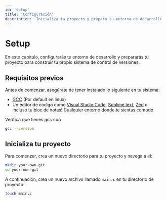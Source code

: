 ```yaml
---
id: 'setup'
title: 'Configuración'
description: 'Inicializa tu proyecto y prepara tu entorno de desarrollo.'
---
```


# Setup

En este capítulo, configurarás tu entorno de desarrollo y prepararás tu proyecto para construir tu propio sistema de control de versiones.

## Requisitos previos

Antes de comenzar, asegúrate de tener instalado lo siguiente en tu sistema:

-  [GCC](https://gcc.gnu.org/)  (Por default en linux)
-  Un editor de codigo como [Visual Studio Code](https://code.visualstudio.com/), [Sublime text](https://www.sublimetext.com/), [Zed](https://zed.dev/) o incluso tu bloc de notas! Cualquier entorno donde te sientas comodo.


Verifica que tienes *gcc* con

``` bash
gcc --version
```

## Inicializa tu proyecto

Para comenzar, crea un nuevo directorio para tu proyecto y navega a él:

```bash
mkdir your-own-git
cd your-own-git
```

A continuación, crea un nuevo archivo llamado `main.c` en tu directorio de proyecto:

```bash
touch main.c
```
